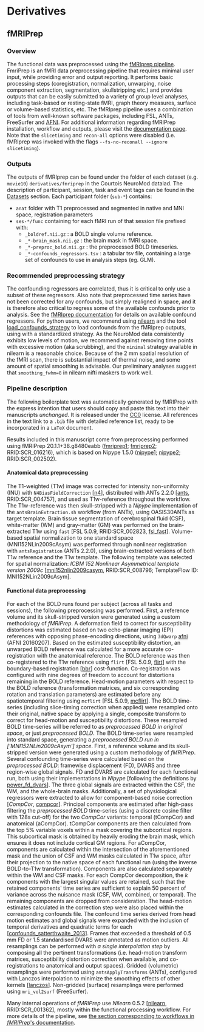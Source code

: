 # Derivatives

## fMRIPrep

### Overview
The functional data was preprocessed using the [fMRIprep pipeline](https://fmriprep.readthedocs.io/en/stable/installation.html). FmriPrep is an fMRI data preprocessing pipeline that requires minimal user input, while providing error and output reporting. It performs basic processing steps (coregistration, normalization, unwarping, noise component extraction, segmentation, skullstripping etc.) and provides outputs that can be easily submitted to a variety of group level analyses, including task-based or resting-state fMRI, graph theory measures, surface or volume-based statistics, etc. The fMRIprep pipeline uses a combination of tools from well-known software packages, including FSL, ANTs, FreeSurfer and [AFNI](https://afni.nimh.nih.gov/). For additional information regarding fMRIPrep installation, workflow and outputs, please visit the [documentation page](https://fmriprep.readthedocs.io/en/stable/installation.html).
 Note that the `slicetiming` and `recon-all` options were disabled (i.e. fMRIprep was invoked with the flags `--fs-no-reconall --ignore slicetiming`).

### Outputs
The outputs of fMRIprep can be found under the folder of each dataset (e.g. `movie10`) `derivatives/fmriprep` in the Courtois NeuroMod datalad. The description of participant, session, task and event tags can be found in the [Datasets](DATASETS.html) section. Each participant folder (`sub-*`) contains:
- `anat` folder with T1 preprocessed and segmented in native and MNI space, registration parameters
- `ses-*/func` containing for each fMRI run of that session file prefixed with:
  - `_boldref.nii.gz` : a BOLD single volume reference.
  - `_*-brain_mask.nii.gz` : the brain mask in fMRI space.
  - `_*-preproc_bold.nii.gz` : the preprocessed BOLD timeseries.
  - `_*-confounds_regressors.tsv` : a tabular tsv file, containing a large set of confounds to use in analysis steps (eg. GLM).

### Recommended preprocessing strategy
The confounding regressors are correlated, thus it is critical to only use a subset of these regressors. Also note that preprocessed time series have not been corrected for any confounds, but simply realigned in space, and it is therefore also critical to regress some of the available confounds prior to analysis. See the [fMRIprep documentation](https://fmriprep.org/en/stable/outputs.html#confounds) for details on available confound regressors. For python users, we recommend using [nilearn](https://nilearn.github.io) and the tool [load_confounds_strategy](https://nilearn.github.io/stable/modules/generated/nilearn.interfaces.fmriprep.load_confounds_strategy.html) to load confounds from the fMRIprep outputs, using with a standardized strategy. As the NeuroMod data consistently exhibits low levels of motion, we recommend against removing time points with excessive motion (aka scrubbing), and the `minimal` strategy available in nilearn is a reasonable choice. Because of the 2 mm spatial resolution of the fMRI scan, there is substantial impact of thermal noise, and some amount of spatial smoothing is advisable. Our preliminary analyses suggest that `smoothing_fwhm=8` in nilearn nifti maskers to work well. 

### Pipeline description
The following boilerplate text was automatically generated by fMRIPrep with the express intention that users should copy and paste this text into their manuscripts *unchanged*. It is released under the [CC0](https://creativecommons.org/publicdomain/zero/1.0/) license. All references in the text link to a `.bib` file with detailed reference list, ready to be incorporated in a `LaTeX` document.

Results included in this manuscript come from preprocessing performed using fMRIPrep 20.1.1+38.g8480eabb ([fmriprep1](./_static/CITATION.bib); [fmriprep2](./_static/CITATION.bib); RRID:SCR_016216), which is based on Nipype 1.5.0 ([nipype1](./_static/CITATION.bib); [nipype2](./_static/CITATION.bib); RRID:SCR_002502).

#### Anatomical data preprocessing

The T1-weighted (T1w) image was corrected for intensity non-uniformity (INU)
with `N4BiasFieldCorrection` [[n4](./_static/CITATION.bib)], distributed with ANTs 2.2.0 [[ants](./_static/CITATION.bib), RRID:SCR_004757], and used as T1w-reference throughout the workflow.
The T1w-reference was then skull-stripped with a *Nipype* implementation of
the `antsBrainExtraction.sh` workflow (from ANTs), using OASIS30ANTs
as target template.
Brain tissue segmentation of cerebrospinal fluid (CSF),
white-matter (WM) and gray-matter (GM) was performed on
the brain-extracted T1w using `fast` [FSL 5.0.9, RRID:SCR_002823,
[fsl_fast](./_static/CITATION.bib)].
Volume-based spatial normalization to one standard space (MNI152NLin2009cAsym) was performed through
nonlinear registration with `antsRegistration` (ANTs 2.2.0),
using brain-extracted versions of both T1w reference and the T1w template.
The following template was selected for spatial normalization:
*ICBM 152 Nonlinear Asymmetrical template version 2009c* [[mni152nlin2009casym](./_static/CITATION.bib), RRID:SCR_008796; TemplateFlow ID: MNI152NLin2009cAsym].

#### Functional data preprocessing

For each of the BOLD runs found per subject (across all
tasks and sessions), the following preprocessing was performed.
First, a reference volume and its skull-stripped version were generated
using a custom methodology of *fMRIPrep*.
A deformation field to correct for susceptibility distortions was estimated
based on two echo-planar imaging (EPI) references with opposing phase-encoding
directions, using `3dQwarp` [afni](./_static/CITATION.bib) (AFNI 20160207).
Based on the estimated susceptibility distortion, an
unwarped BOLD reference was calculated for a more accurate
co-registration with the anatomical reference.
The BOLD reference was then co-registered to the T1w reference using
`flirt` [FSL 5.0.9, [flirt](./_static/CITATION.bib)] with the boundary-based registration [[bbr](./_static/CITATION.bib)]
cost-function.
Co-registration was configured with nine degrees of freedom to account
for distortions remaining in the BOLD reference.
Head-motion parameters with respect to the BOLD reference
(transformation matrices, and six corresponding rotation and translation
parameters) are estimated before any spatiotemporal filtering using
`mcflirt` [FSL 5.0.9, [mcflirt](./_static/CITATION.bib)].
The BOLD time-series (including slice-timing correction when applied)
were resampled onto their original, native space by applying
a single, composite transform to correct for head-motion and
susceptibility distortions.
These resampled BOLD time-series will be referred to as *preprocessed
BOLD in original space*, or just *preprocessed BOLD*.
The BOLD time-series were resampled into standard space,
generating a *preprocessed BOLD run in ['MNI152NLin2009cAsym'] space*.
First, a reference volume and its skull-stripped version were generated
using a custom methodology of *fMRIPrep*.
Several confounding time-series were calculated based on the
*preprocessed BOLD*: framewise displacement (FD), DVARS and
three region-wise global signals.
FD and DVARS are calculated for each functional run, both using their
implementations in *Nipype* [following the definitions by [power_fd_dvars](./_static/CITATION.bib)].
The three global signals are extracted within the CSF, the WM, and
the whole-brain masks.
Additionally, a set of physiological regressors were extracted to
allow for component-based noise correction [*CompCor*, [compcor](./_static/CITATION.bib)].
Principal components are estimated after high-pass filtering the
*preprocessed BOLD* time-series (using a discrete cosine filter with
128s cut-off) for the two *CompCor* variants: temporal (tCompCor)
and anatomical (aCompCor).
tCompCor components are then calculated from the top 5% variable
voxels within a mask covering the subcortical regions.
This subcortical mask is obtained by heavily eroding the brain mask,
which ensures it does not include cortical GM regions.
For aCompCor, components are calculated within the intersection of
the aforementioned mask and the union of CSF and WM masks calculated
in T1w space, after their projection to the native space of each
functional run (using the inverse BOLD-to-T1w transformation). Components
are also calculated separately within the WM and CSF masks.
For each CompCor decomposition, the *k* components with the largest singular
values are retained, such that the retained components' time series are
sufficient to explain 50 percent of variance across the nuisance mask (CSF,
WM, combined, or temporal). The remaining components are dropped from
consideration.
The head-motion estimates calculated in the correction step were also
placed within the corresponding confounds file.
The confound time series derived from head motion estimates and global
signals were expanded with the inclusion of temporal derivatives and
quadratic terms for each [[confounds_satterthwaite_2013](./_static/CITATION.bib)].
Frames that exceeded a threshold of 0.5 mm FD or 1.5 standardised DVARS
were annotated as motion outliers.
All resamplings can be performed with *a single interpolation
step* by composing all the pertinent transformations (i.e. head-motion
transform matrices, susceptibility distortion correction when available,
and co-registrations to anatomical and output spaces).
Gridded (volumetric) resamplings were performed using `antsApplyTransforms` (ANTs),
configured with Lanczos interpolation to minimize the smoothing
effects of other kernels [[lanczos](./_static/CITATION.bib)].
Non-gridded (surface) resamplings were performed using `mri_vol2surf`
(FreeSurfer).


Many internal operations of *fMRIPrep* use
*Nilearn* 0.5.2 [[nilearn](./_static/CITATION.bib), RRID:SCR_001362],
mostly within the functional processing workflow.
For more details of the pipeline, see [the section corresponding
to workflows in *fMRIPrep*'s documentation](https://fmriprep.readthedocs.io/en/latest/workflows.html "FMRIPrep's documentation").
